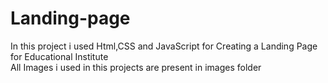 # Landing-page
In this project i used Html,CSS and JavaScript for Creating a Landing Page for Educational Institute
<br>
All Images i used in this projects are present in images folder
